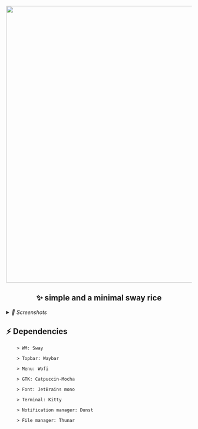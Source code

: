 <p align="center">
    <img width="750" src="https://github.com/laggy-tux/sway-Dots/assets/85402808/540ea4f1-cf41-4172-8f0e-ba95033973df" 
</p>   

<h2 align="center">✨ simple and a minimal sway rice</h1>

<details>
<summary><i>
📸 Screenshots
</i></summary>
<img src="https://github.com/laggy-tux/sway-Dots/assets/85402808/e2624dbf-b828-41e4-811c-af7d4ae7185c">

<img src="https://github.com/laggy-tux/sway-Dots/assets/85402808/a83190d9-ffb3-4c06-b772-0c30961841c4">

<img src="https://github.com/laggy-tux/sway-Dots/assets/85402808/8b0749c6-0c57-42d4-a09c-c78faab726bf">
</details>

## ⚡ Dependencies

```
    > WM: Sway
    
    > Topbar: Waybar
    
    > Menu: Wofi

    > GTK: Catpuccin-Mocha

    > Font: JetBrains mono

    > Terminal: Kitty

    > Notification manager: Dunst

    > File manager: Thunar
```


